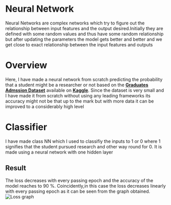 # Neural Network
Neural Networks are complex networks which try to figure out the relationship between input features and the output desired.Initially they are defined with some random values and thus have some random relationship but after updating the parameters the model gets better and better and we get close to exact relationship between the input features and outputs

# Overview
Here, I have made a neural network from scratch predicting the probability that a student might be a researcher or not based on the [**Graduates Admssion Dataset**](https://www.kaggle.com/mohansacharya/graduate-admissions) available on [**Kaggle**](https://www.kaggle.com/).
Since the dataset is very small and I have made it from scratch without using any leading frameworks its accuracy might not be that up to the mark but with more data it can be improved to a considerably high level

# Classifier
I have made class NN which I used to classifiy the inputs to 1 or 0 where 1 signifies that the student pursued research and other way round for 0. It is made using a neural network with one hidden layer

## Result
The loss decreases with every passing epoch and the accuracy of the model reaches to 90 %. Coincidently,in this case the loss decreases linearly with every passing epoch as it can be seen from the graph obtained.
![**Loss graph**](https://github.com/gandhisamay/Research-Predictor/blob/main/Images/Graph_Loss_with_iterations.png)
